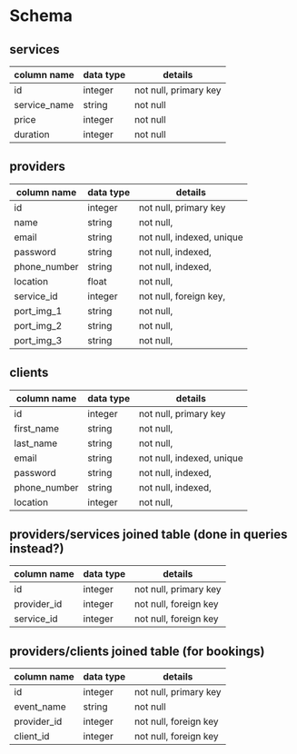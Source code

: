 # Schema

## services
column name          | data type | details
---------------------|-----------|-----------------------
id                   | integer   | not null, primary key
service_name         | string    | not null
price                | integer   | not null
duration             | integer   | not null


## providers
column name          | data type | details
---------------------|-----------|-----------------------
id                   | integer   | not null, primary key
name                 | string    | not null,
email                | string    | not null, indexed, unique
password             | string    | not null, indexed,
phone_number         | string    | not null, indexed,
location             | float     | not null,
service_id           | integer   | not null, foreign key,
port_img_1           | string    | not null,
port_img_2           | string    | not null,
port_img_3           | string    | not null,


## clients
column name          | data type | details
---------------------|-----------|-----------------------
id                   | integer   | not null, primary key
first_name           | string    | not null,
last_name            | string    | not null,
email                | string    | not null, indexed, unique
password             | string    | not null, indexed,
phone_number         | string    | not null, indexed,
location             | integer   | not null,


## providers/services joined table            (done in queries instead?)
column name     | data type | details
----------------|-----------|-----------------------
id              | integer   | not null, primary key
provider_id     | integer   | not null, foreign key
service_id      | integer   | not null, foreign key    


## providers/clients joined table             (for bookings)
column name     | data type | details
----------------|-----------|-----------------------
id              | integer   | not null, primary key
event_name      | string    | not null
provider_id     | integer   | not null, foreign key
client_id       | integer   | not null, foreign key    
